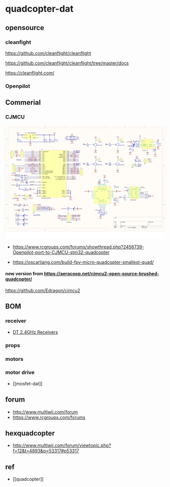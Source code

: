 
# quadcopter-dat


## opensource 

### cleanfight 

https://github.com/cleanflight/cleanflight

https://github.com/cleanflight/cleanflight/tree/master/docs

https://cleanflight.com/


### Openpilot 

## Commerial 

### CJMCU 

![](2025-01-29-17-12-32.png)

- https://www.rcgroups.com/forums/showthread.php?2456739-Openpilot-port-to-CJMCU-stm32-quadcopter

- https://oscarliang.com/build-fpv-micro-quadcopter-smallest-quad/

#### new version from https://aeracoop.net/cjmcu2-open-source-brushed-quadcopter/

https://github.com/Edragon/cjmcu2



## BOM

### receiver 

- [DT 2.4GHz Receivers](https://www.deltang.co.uk/)



### props 


### motors 


### motor drive 

- [[mosfet-dat]]

## forum 

- http://www.multiwii.com/forum
- https://www.rcgroups.com/forums



## hexquadcopter 

- http://www.multiwii.com/forum/viewtopic.php?f=12&t=4893&p=53317#p53317

## ref 

- [[quadcopter]]